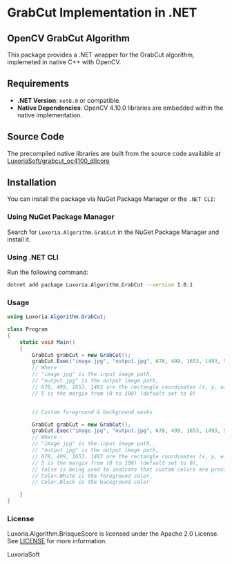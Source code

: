 # GrabCut Implementation in .NET
## OpenCV GrabCut Algorithm

This package provides a .NET wrapper for the GrabCut algorithm, implemeted in native C++ with OpenCV.

## Requirements
- **.NET Version**: `net8.0` or compatible.
- **Native Dependencies**: OpenCV 4.10.0 libraries are embedded within the native implementation.

## Source Code
The precompiled native libraries are built from the source code available at [LuxoriaSoft/grabcut_oc4100_dllcore](https://github.com/LuxoriaSoft/grabcut_oc4100_dllcore)

## Installation
You can install the package via NuGet Package Manager or the `.NET CLI`:

### Using NuGet Package Manager
Search for `Luxoria.Algorithm.GrabCut` in the NuGet Package Manager and install it.

### Using .NET CLI
Run the following command:
```bash
dotnet add package Luxoria.Algorithm.GrabCut --version 1.0.1
```

### Usage
```csharp	
using Luxoria.Algorithm.GrabCut;

class Program
{
    static void Main()
    {
        GrabCut grabCut = new GrabCut();
        grabCut.Exec("image.jpg", "output.jpg", 678, 499, 1653, 1493, 5);
        // Where :
        // "image.jpg" is the input image path,
        // "output.jpg" is the output image path,
        // 678, 499, 1653, 1493 are the rectangle coordinates (x, y, width, height),
        // 5 is the margin from (0 to 100) (default set to 0)


        // Custom foreground & background masks

        GrabCut grabCut = new GrabCut();
        grabCut.Exec("image.jpg", "output.jpg", 678, 499, 1653, 1493, 5, false, Color.White, Color.Black);
        // Where :
        // "image.jpg" is the input image path,
        // "output.jpg" is the output image path,
        // 678, 499, 1653, 1493 are the rectangle coordinates (x, y, width, height),
        // 5 is the margin from (0 to 100) (default set to 0),
        // false is being used to indicate that custom colors are provided,
        // Color.White is the foreground color,
        // Color.Black is the background color

    }
}
```

### License
Luxoria.Algorithm.BrisqueScore is licensed under the Apache 2.0 License. See [LICENSE](LICENSE) for more information.

LuxoriaSoft